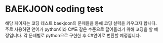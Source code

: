 # BAEKJOON coding test

해당 페이지는 코딩 테스트 baekjoon의 문제들을 통해 코딩 실력을 키우고자 합니다.
주로 사용하던 언어가 python이라 C#도 같은 수준으로 끌어올리기 위해 코딩을 할 예정입니다.
각 문제별로 python으로 구현한 후 C#언어로 변환할 예정입니다.
